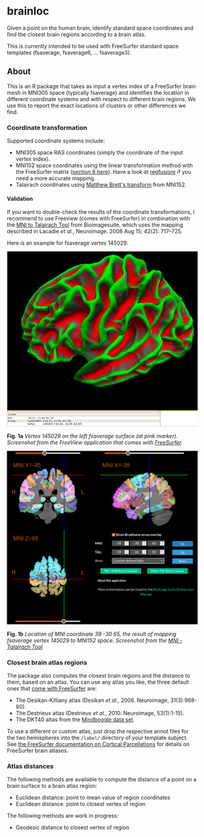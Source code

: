 # brainloc
Given a point on the human brain, identify standard space coordinates and find the closest brain regions according to a brain atlas.

This is currently intended to be used with FreeSurfer standard space templates (fsaverage, fsaverage6, ... fsaverage3).

## About

This is an R package that takes as input a vertex index of a FreeSurfer brain mesh in MNI305 space (typically fsaverage) and identifies the location in different coordinate systems and with respect to different brain regions. We use this to report the exact locations of clusters or other differences we find.

### Coordinate transformation

Supported coordinate systems include:

* MNI305 space RAS coordinates (simply the coordinate of the input vertex index).
* MNI152 space coordinates using the linear transformation method with the FreeSurfer matrix ([section 8 here](https://surfer.nmr.mgh.harvard.edu/fswiki/CoordinateSystems)). Have a look at [regfusionr](https://github.com/dfsp-spirit/regfusionr) if you need a more accurate mapping.
* Talairach coordinates using [Matthew Brett's transform](http://brainmap.org/training/BrettTransform.html) from MNI152.

#### Validation

If you want to double-check the results of the coordinate transformations, I recommend to use Freeview (comes with FreeSurfer) in combination with the [MNI to Talairach Tool](https://bioimagesuiteweb.github.io/bisweb-manual/tools/mni2tal.html) from Bioimagesuite, which uses the mapping described in Lacadie *et al.*, Neuroimage. 2008 Aug 15; 42(2): 717–725. 

Here is an example for fsaverage vertex 145029:

![Fig1a](./web/fsaverage_vertex_lh_145029.png?raw=true "Vertex 145029 on the left fsaverage surface.")

**Fig. 1a** *Vertex 145029 on the left fsaverage surface (at pink marker). Screenshot from the FreeView application that comes with [FreeSurfer](https://freesurfer.net).* 

![Fig1b](./web/fsaverage_vertex_lh_145029_MNI152_-39_-30_65.png?raw=true "Vertex 145029 on the left fsaverage surface.")

**Fig. 1b** *Location of MNI coordinate 39 -30  65, the result of mapping fsaverage vertex 145029 to MNI152 space. Screenshot from the [MNI - Talairach Tool](https://bioimagesuiteweb.github.io/bisweb-manual/tools/mni2tal.html)*



### Closest brain atlas regions

The package also computes the closest brain regions and the distance to them, based on an atlas. You can use any atlas you like, the three default ones that [come with FreeSurfer](https://surfer.nmr.mgh.harvard.edu/fswiki/CorticalParcellation) are:

* The Desikan-Killiany atlas (Desikan *et al.*, 2006. Neuroimage, 31(3):968-80).
* The Destrieux atlas (Destrieux *et al.*, 2010. Neuroimage, 53(1):1-15).
* The DKT40 altas from the [Mindboggle data set](https://mindboggle.info/data.html).

To use a different or custom atlas, just drop the respective annot files for the two hemispheres into the `/label/` directory of your template subject. See [the FreeSurfer documentation on Cortical Parcellations](https://surfer.nmr.mgh.harvard.edu/fswiki/CorticalParcellation) for details on FreeSurfer brain atlases.


### Atlas distances

The following methods are available to compute the distance of a point on a brain surface to a brain atlas region:

* Euclidean distance: point to mean value of region coordinates
* Euclidean distance: point to closest vertex of region

The following methods are work in progress:

* Geodesic distance to closest vertex of region

